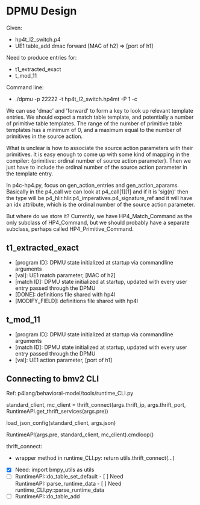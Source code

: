 # DPMU Design

Given:
- hp4t\_l2\_switch.p4
- UE1 table\_add dmac forward [MAC of h2] => [port of h1]

Need to produce entries for:
- t1\_extracted\_exact
- t\_mod\_11

Command line:
- ./dpmu -p 22222 -t hp4t\_l2\_switch.hp4mt -P 1 -c 

We can use 'dmac' and 'forward' to form a key to look up relevant template entries.  We should expect a match table template, and potentially a number of primitive table templates.  The range of the number of primitive table templates has a minimum of 0, and a maximum equal to the number of primitives in the source action.

What is unclear is how to associate the source action parameters with their primitives.  It is easy enough to come up with some kind of mapping in the compiler: {primitive: ordinal number of source action parameter}.  Then we just have to include the ordinal number of the source action parameter in the template entry.

In p4c-hp4.py, focus on gen\_action\_entries and gen\_action\_aparams.  Basically in the p4\_call we can look at p4\_call[1][1] and if it is 'sig(n)' then the type will be p4\_hlir.hlir.p4\_imperatives.p4\_signature\_ref and it will have an idx attribute, which is the ordinal number of the source action parameter.

But where do we store it?  Currently, we have HP4\_Match\_Command as the only subclass of HP4\_Command, but we should probably have a separate subclass, perhaps called HP4\_Primitive\_Command.

## t1\_extracted\_exact

- [program ID]: DPMU state initialized at startup via commandline arguments
- [val]: UE1 match parameter, [MAC of h2]
- [match ID]: DPMU state initialized at startup, updated with every user entry passed through the DPMU
- [DONE]: definitions file shared with hp4l
- [MODIFY_FIELD]: definitions file shared with hp4l

## t\_mod\_11

- [program ID]: DPMU state initialized at startup via commandline arguments
- [match ID]: DPMU state initialized at startup, updated with every user entry passed through the DPMU
- [val]: UE1 action parameter, [port of h1]

## Connecting to bmv2 CLI

Ref: p4lang/behavioral-model/tools/runtime_CLI.py

standard\_client, mc\_client = thrift\_connect(args.thrift_ip, args.thrift\_port, RuntimeAPI.get\_thrift\_services(args.pre))

load\_json\_config(standard\_client, args.json)

RuntimeAPI(args.pre, standard\_client, mc\_client).cmdloop()

thrift\_connect:
- wrapper method in runtime\_CLI.py: return utils.thrift\_connect(...)

- [X] Need: import bmpy\_utils as utils
- [ ] RuntimeAPI::do\_table\_set\_default
      - [ ] Need RuntimeAPI::parse\_runtime\_data
      - [ ] Need runtime_CLI.py::parse\_runtime\_data
- [ ] RuntimeAPI::do\_table\_add
